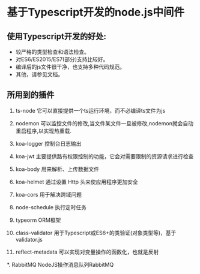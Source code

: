 # 基于Typescript开发的node.js中间件
## 使用Typescript开发的好处:
- 较严格的类型检查和语法检查。
- 对ES6/ES2015/ES7(部分)支持比较好。
- 编译后的js文件很干净，也支持多种代码规范。
- 其他，请参见文档。

## 所用到的插件
1. ts-node 它可以直接提供一个ts运行环境，而不必编译ts文件为js

2. nodemon 可以监控文件的修改,当文件某文件一旦被修改,nodemon就会自动重启程序,以实现热重载.

3. koa-logger 控制台日志输出

4. koa-jwt  主要提供路有权限控制的功能，它会对需要限制的资源请求进行检查

5. koa-body 用来解析、上传数据文件

6. koa-helmet  通过设置 Http 头来使应用程序更加安全

7. koa-cors 用于解决跨域问题

8. node-schedule 执行定时任务

9. typeorm ORM框架

10. class-validator 用于Typescript或ES6+的类验证(对象类型等)，基于validator.js

11. reflect-metadata  可以实现对变量操作的函数化，也就是反射

*. RabbitMQ  NodeJS操作消息队列RabbitMQ
